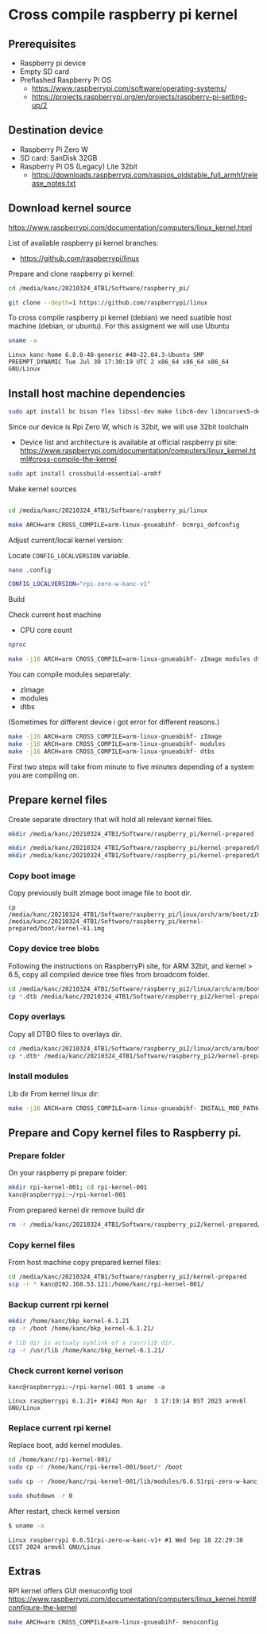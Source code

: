 

# Cross compile raspberry pi kernel

## Prerequisites

 - Raspberry pi device
 - Empty SD card
 - Preflashed Raspberry Pi OS
   - https://www.raspberrypi.com/software/operating-systems/
   - https://projects.raspberrypi.org/en/projects/raspberry-pi-setting-up/2

## Destination device

 - Raspberry Pi Zero W
 - SD card: SanDisk 32GB 
 - Raspberry Pi OS (Legacy) Lite 32bit
   - https://downloads.raspberrypi.com/raspios_oldstable_full_armhf/release_notes.txt

## Download kernel source

https://www.raspberrypi.com/documentation/computers/linux_kernel.html

List of available raspberry pi kernel branches:

 - https://github.com/raspberrypi/linux


Prepare and clone raspberry pi kernel:

``` bash
cd /media/kanc/20210324_4TB1/Software/raspberry_pi/

git clone --depth=1 https://github.com/raspberrypi/linux
```

To cross compile raspberry pi kernel (debian) we need suatible host machine (debian, or ubuntu).
For this assigment we will use Ubuntu 

```bash
uname -a
```

`Linux kanc-home 6.8.0-40-generic #40~22.04.3-Ubuntu SMP PREEMPT_DYNAMIC Tue Jul 30 17:30:19 UTC 2 x86_64 x86_64 x86_64 GNU/Linux`

## Install host machine dependencies

```bash
sudo apt install bc bison flex libssl-dev make libc6-dev libncurses5-dev
```

Since our device is Rpi Zero W, which is 32bit, we will use 32bit toolchain

 - Device list and architecture is available at official raspberry pi site: https://www.raspberrypi.com/documentation/computers/linux_kernel.html#cross-compile-the-kernel

```bash
sudo apt install crossbuild-essential-armhf
```

Make kernel sources

```bash

cd /media/kanc/20210324_4TB1/Software/raspberry_pi/linux

make ARCH=arm CROSS_COMPILE=arm-linux-gnueabihf- bcmrpi_defconfig
```


Adjust current/local kernel version:

Locate `CONFIG_LOCALVERSION` variable.

```bash
nano .config

CONFIG_LOCALVERSION="rpi-zero-w-kanc-v1"
```

Build

Check current host machine 

 - CPU core count
```bash
nproc
```


```bash
make -j16 ARCH=arm CROSS_COMPILE=arm-linux-gnueabihf- zImage modules dtbs
```

You can compile modules separetaly:

 - zImage
 - modules
 - dtbs

(Sometimes for different device i got error for different reasons.)

```bash
make -j16 ARCH=arm CROSS_COMPILE=arm-linux-gnueabihf- zImage
make -j16 ARCH=arm CROSS_COMPILE=arm-linux-gnueabihf- modules
make -j16 ARCH=arm CROSS_COMPILE=arm-linux-gnueabihf- dtbs
```

First two steps will take from minute to five minutes depending of a system you are compiling on.

## Prepare kernel files

Create separate directory that will hold all relevant kernel files.

```bash
mkdir /media/kanc/20210324_4TB1/Software/raspberry_pi/kernel-prepared

mkdir /media/kanc/20210324_4TB1/Software/raspberry_pi/kernel-prepared/boot
mkdir /media/kanc/20210324_4TB1/Software/raspberry_pi/kernel-prepared/boot/overlays
```

### Copy boot image

Copy previously built zImage boot image file to boot dir.
```
cp /media/kanc/20210324_4TB1/Software/raspberry_pi/linux/arch/arm/boot/zImage /media/kanc/20210324_4TB1/Software/raspberry_pi/kernel-prepared/boot/kernel-k1.img
```
### Copy device tree blobs

Following the instructions on RaspberryPi site, for ARM 32bit, and kernel > 6.5,
copy all compiled device tree files from broadcom folder.

```bash
cd /media/kanc/20210324_4TB1/Software/raspberry_pi2/linux/arch/arm/boot/dts/broadcom 
cp *.dtb /media/kanc/20210324_4TB1/Software/raspberry_pi2/kernel-prepared/boot/
```
### Copy overlays

Copy all DTBO files to overlays dir.

```bash
cd /media/kanc/20210324_4TB1/Software/raspberry_pi2/linux/arch/arm/boot/dts/overlays
cp *.dtb* /media/kanc/20210324_4TB1/Software/raspberry_pi2/kernel-prepared/boot/overlays/
```

### Install modules

Lib dir
From kernel linux dir:

```bash
make -j16 ARCH=arm CROSS_COMPILE=arm-linux-gnueabihf- INSTALL_MOD_PATH=/media/kanc/20210324_4TB1/Software/raspberry_pi2/kernel-prepared/ modules_install
```

## Prepare and Copy kernel files to Raspberry pi.

### Prepare folder 

On your raspberry pi prepare folder:

```bash
mkdir rpi-kernel-001; cd rpi-kernel-001
kanc@raspberrypi:~/rpi-kernel-001
```
From prepared kernel dir remove build dir

```bash
rm -r /media/kanc/20210324_4TB1/Software/raspberry_pi2/kernel-prepared/lib/modules/6.6.51rpi-zero-w-kanc-v1+/build
```
### Copy kernel files

From host machine copy prepared kernel files:

```bash
cd /media/kanc/20210324_4TB1/Software/raspberry_pi2/kernel-prepared
scp -r * kanc@192.168.53.121:/home/kanc/rpi-kernel-001/
```

### Backup current rpi kernel

```bash
mkdir /home/kanc/bkp_kernel-6.1.21
cp -r /boot /home/kanc/bkp_kernel-6.1.21/

# lib dir is actualy symlink of a /usr/lib dir.
cp -r /usr/lib /home/kanc/bkp_kernel-6.1.21/

```

### Check current kernel verison

`kanc@raspberrypi:~/rpi-kernel-001 $ uname -a`

`Linux raspberrypi 6.1.21+ #1642 Mon Apr  3 17:19:14 BST 2023 armv6l GNU/Linux`


### Replace current rpi kernel

Replace boot, add kernel modules.

```bash
cd /home/kanc/rpi-kernel-001/
sudo cp -r /home/kanc/rpi-kernel-001/boot/* /boot

sudo cp -r /home/kanc/rpi-kernel-001/lib/modules/6.6.51rpi-zero-w-kanc-v1+/ /lib/modules

sudo shutdown -r 0
```

After restart, check kernel version

```bash
$ uname -a
```

`Linux raspberrypi 6.6.51rpi-zero-w-kanc-v1+ #1 Wed Sep 18 22:29:38 CEST 2024 armv6l GNU/Linux`











## Extras

RPI kernel offers GUI menuconfig tool
https://www.raspberrypi.com/documentation/computers/linux_kernel.html#configure-the-kernel

``` bash
make ARCH=arm CROSS_COMPILE=arm-linux-gnueabihf- menuconfig
```
